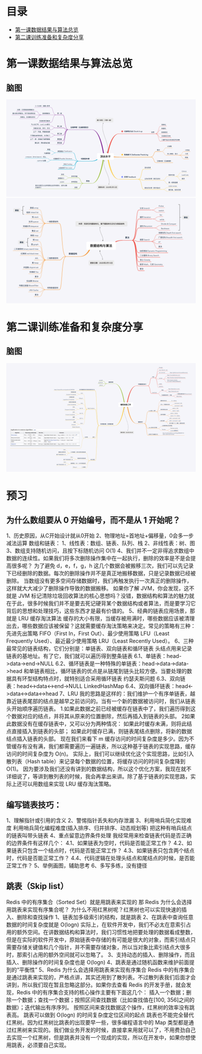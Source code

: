 # 目录

- [第一课数据结果与算法总览](#第一课数据结果与算法总览)
- [第二课训练准备和复杂度分享](#第二课训练准备和复杂度分享)

# 第一课数据结果与算法总览

## 脑图

![顶尖水平](./顶尖水平.png)
![数据结构与算法](./数据结构与算法.png)

# 第二课训练准备和复杂度分享

## 脑图

![编码准备工作](./编码准备工作.png)

# 预习

## 为什么数组要从 0 开始编号，而不是从 1 开始呢？

1、历史原因，从C开始设计就从0开始
2、物理地址=首地址+偏移量，0会多一步减法运算
数组和链表：
1、线性表：数组、链表、队列、栈
2、非线性表：树、图
3、数组支持随机访问，且按下标随机访问 O(1)
4、我们并不一定非得追求数组中数据的连续性。如果我们将多次删除操作集中在一起执行，删除的效率是不是会提高很多呢？
为了避免 d，e，f，g，h 这几个数据会被搬移三次，我们可以先记录下已经删除的数据。每次的删除操作并不是真正地搬移数据，只是记录数据已经被删除。
当数组没有更多空间存储数据时，我们再触发执行一次真正的删除操作，这样就大大减少了删除操作导致的数据搬移。
如果你了解 JVM，你会发现，这不就是 JVM 标记清除垃圾回收算法的核心思想吗？没错，数据结构和算法的魅力就在于此，很多时候我们并不是要去死记硬背某个数据结构或者算法，而是要学习它背后的思想和处理技巧，这些东西才是最有价值的。
5、经典的链表应用场景，那就是 LRU 缓存淘汰算法
缓存的大小有限，当缓存被用满时，哪些数据应该被清理出去，哪些数据应该被保留？这就需要缓存淘汰策略来决定。常见的策略有三种：先进先出策略 FIFO（First In，First Out）、最少使用策略 LFU（Least Frequently Used）、最近最少使用策略 LRU（Least Recently Used）。
6、三种最常见的链表结构，它们分别是：单链表、双向链表和循环链表
头结点用来记录链表的基地址。有了它，我们就可以遍历得到整条链表
6.1、单链表：head->data->end->NULL
6.2、循环链表是一种特殊的单链表：head->data->data->head
和单链表相比，循环链表的优点是从链尾到链头比较方便。当要处理的数据具有环型结构特点时，就特别适合采用循环链表
约瑟夫斯问题
6.3、双向链表：head<->data<->end->NULL
LinkedHashMap
6.4、双向循环链表：head<->data<->data<->head
7、LRU
我的思路是这样的：我们维护一个有序单链表，越靠近链表尾部的结点是越早之前访问的。当有一个新的数据被访问时，我们从链表头开始顺序遍历链表。
1.如果此数据之前已经被缓存在链表中了，我们遍历得到这个数据对应的结点，并将其从原来的位置删除，然后再插入到链表的头部。
2如果此数据没有在缓存链表中，又可以分为两种情况：
如果此时缓存未满，则将此结点直接插入到链表的头部；
如果此时缓存已满，则链表尾结点删除，将新的数据结点插入链表的头部。
现在我们来看下 m 缓存访问的时间复杂度是多少。因为不管缓存有没有满，我们都需要遍历一遍链表，所以这种基于链表的实现思路，缓存访问的时间复杂度为 O(n)。
实际上，我们可以继续优化这个实现思路，比如引入散列表（Hash table）来记录每个数据的位置，将缓存访问的时间复杂度降到 O(1)。
因为要涉及我们还没有讲到的数据结构，所以这个优化方案，我现在就不详细说了，等讲到散列表的时候，我会再拿出来讲。除了基于链表的实现思路，实际上还可以用数组来实现 LRU 缓存淘汰策略。

## 编写链表技巧：
1、理解指针或引用的含义
2、警惕指针丢失和内存泄漏
3、利用哨兵简化实现难度
利用哨兵简化编程难度(插入排序、归并排序、动态规划等)
把这种有哨兵结点的链表叫带头链表
4、重点留意边界条件处理
我经常用来检查链表代码是否正确的边界条件有这样几个：
4.1、如果链表为空时，代码是否能正常工作？
4.2、如果链表只包含一个结点时，代码是否能正常工作？
4.3、如果链表只包含两个结点时，代码是否能正常工作？
4.4、代码逻辑在处理头结点和尾结点的时候，是否能正常工作？
5、举例画图，辅助思考
6、多写多练，没有捷径

## 跳表（Skip list）
Redis 中的有序集合（Sorted Set）就是用跳表来实现的
那 Redis 为什么会选择用跳表来实现有序集合呢？
为什么不用红黑树呢？红黑树也可以实现快速的插入、删除和查找操作
1、链表加多级索引的结构，就是跳表
2、在跳表中查询任意数据的时间复杂度就是 O(logn)
实际上，在软件开发中，我们不必太在意索引占用的额外空间。在讲数据结构和算法时，我们习惯性地把要处理的数据看成整数，但是在实际的软件开发中，原始链表中存储的有可能是很大的对象，而索引结点只需要存储关键值和几个指针，并不需要存储对象，所以当对象比索引结点大很多时，那索引占用的额外空间就可以忽略了。
3、支持动态的插入、删除操作，而且插入、删除操作的时间复杂度也是 O(logn)
4、跳表是通过随机函数来维护前面提到的“平衡性”
5、Redis 为什么会选择用跳表来实现有序集合
Redis 中的有序集合是通过跳表来实现的，严格点讲，其实还用到了散列表。不过散列表我们后面才会讲到，所以我们现在暂且忽略这部分。如果你去查看 Redis 的开发手册，就会发现，Redis 中的有序集合支持的核心操作主要有下面这几个：
插入一个数据；删除一个数据；查找一个数据；按照区间查找数据（比如查找值在[100, 356]之间的数据）；迭代输出有序序列。
按照区间来查找数据这个操作，红黑树的效率没有跳表高。
跳表可以做到 O(logn) 的时间复杂度定位区间的起点
跳表也不能完全替代红黑树。因为红黑树比跳表的出现要早一些，很多编程语言中的 Map 类型都是通过红黑树来实现的。我们做业务开发的时候，直接拿来用就可以了，不用费劲自己去实现一个红黑树，但是跳表并没有一个现成的实现，所以在开发中，如果你想使用跳表，必须要自己实现。
